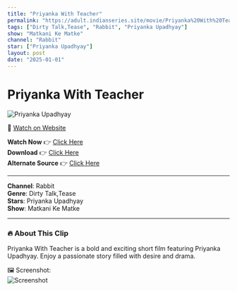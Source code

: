 ```yaml
---
title: "Priyanka With Teacher"
permalink: "https://adult.indianseries.site/movie/Priyanka%20With%20Teacher"
tags: ["Dirty Talk,Tease", "Rabbit", "Priyanka Upadhyay"]
show: "Matkani Ke Matke"
channel: "Rabbit"
star: ["Priyanka Upadhyay"]
layout: post
date: "2025-01-01"
---
```


# Priyanka With Teacher

![Priyanka Upadhyay](https://shorts.desisins.com/wp-content/uploads/2024/04/Matakani-Ki-Matke-Priyanka-Upadhya-Rabbit-DesiSins.com_.jpg)

🔗 [Watch on Website](https://adult.indianseries.site/movie/Priyanka%20With%20Teacher)

**Watch Now** 👉 [Click Here](https://adult.indianseries.site/movie/Priyanka%20With%20Teacher)  
**Download** 👉 [Click Here](https://adult.indianseries.site/movie/Priyanka%20With%20Teacher)  
**Alternate Source** 👉 [Click Here](https://adult.indianseries.site/movie/Priyanka%20With%20Teacher)

---

**Channel**: Rabbit  
**Genre**: Dirty Talk,Tease  
**Stars**: Priyanka Upadhyay  
**Show**: Matkani Ke Matke

---

### 🔥 About This Clip

Priyanka With Teacher is a bold and exciting short film featuring Priyanka Upadhyay. Enjoy a passionate story filled with desire and drama.
 
🖼️ Screenshot:  
![Screenshot](https://shorts.desisins.com/wp-content/uploads/2024/04/Matakani-Ki-Matke-Priyanka-Upadhya-Rabbit-DesiSins.com_.jpg)

